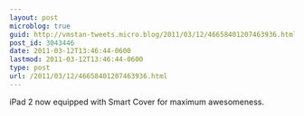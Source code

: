 ```yaml
---
layout: post
microblog: true
guid: http://vmstan-tweets.micro.blog/2011/03/12/46658401207463936.html
post_id: 3043446
date: 2011-03-12T13:46:44-0600
lastmod: 2011-03-12T13:46:44-0600
type: post
url: /2011/03/12/46658401207463936.html
---
```

iPad 2 now equipped with Smart Cover for maximum awesomeness.

